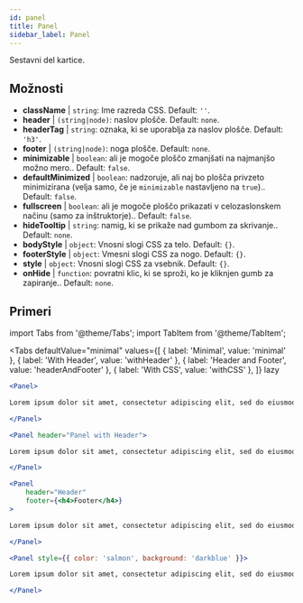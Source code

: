 ```yaml
---
id: panel 
title: Panel
sidebar_label: Panel
---
```


Sestavni del kartice.

## Možnosti

* __className__ | `string`: Ime razreda CSS. Default: `''`.
* __header__ | `(string|node)`: naslov plošče. Default: `none`.
* __headerTag__ | `string`: oznaka, ki se uporablja za naslov plošče. Default: `'h3'`.
* __footer__ | `(string|node)`: noga plošče. Default: `none`.
* __minimizable__ | `boolean`: ali je mogoče ploščo zmanjšati na najmanjšo možno mero.. Default: `false`.
* __defaultMinimized__ | `boolean`: nadzoruje, ali naj bo plošča privzeto minimizirana (velja samo, če je `minimizable` nastavljeno na `true`).. Default: `false`.
* __fullscreen__ | `boolean`: ali je mogoče ploščo prikazati v celozaslonskem načinu (samo za inštruktorje).. Default: `false`.
* __hideTooltip__ | `string`: namig, ki se prikaže nad gumbom za skrivanje.. Default: `none`.
* __bodyStyle__ | `object`: Vnosni slogi CSS za telo. Default: `{}`.
* __footerStyle__ | `object`: Vmesni slogi CSS za nogo. Default: `{}`.
* __style__ | `object`: Vnosni slogi CSS za vsebnik. Default: `{}`.
* __onHide__ | `function`: povratni klic, ki se sproži, ko je kliknjen gumb za zapiranje.. Default: `none`.


## Primeri

import Tabs from '@theme/Tabs';
import TabItem from '@theme/TabItem';

<Tabs
    defaultValue="minimal"
    values={[
        { label: 'Minimal', value: 'minimal' },
        { label: 'With Header', value: 'withHeader' },
        { label: 'Header and Footer', value: 'headerAndFooter' },
        { label: 'With CSS', value: 'withCSS' },
    ]}
    lazy
>

<TabItem value="minimal">

```jsx live
<Panel>

Lorem ipsum dolor sit amet, consectetur adipiscing elit, sed do eiusmod tempor incididunt ut labore et dolore magna aliqua. Ut enim ad minim veniam, quis nostrud exercitation ullamco laboris nisi ut aliquip ex ea commodo consequat. Duis aute irure dolor in reprehenderit in voluptate velit esse cillum dolore eu fugiat nulla pariatur. Excepteur sint occaecat cupidatat non proident, sunt in culpa qui officia deserunt mollit anim id est laborum.

</Panel>
```

</TabItem>

<TabItem value="withHeader">

```jsx live
<Panel header="Panel with Header">

Lorem ipsum dolor sit amet, consectetur adipiscing elit, sed do eiusmod tempor incididunt ut labore et dolore magna aliqua. Ut enim ad minim veniam, quis nostrud exercitation ullamco laboris nisi ut aliquip ex ea commodo consequat. Duis aute irure dolor in reprehenderit in voluptate velit esse cillum dolore eu fugiat nulla pariatur. Excepteur sint occaecat cupidatat non proident, sunt in culpa qui officia deserunt mollit anim id est laborum.

</Panel>
```

</TabItem>

<TabItem value="headerAndFooter">

```jsx live
<Panel 
    header="Header" 
    footer={<h4>Footer</h4>}
>

Lorem ipsum dolor sit amet, consectetur adipiscing elit, sed do eiusmod tempor incididunt ut labore et dolore magna aliqua. Ut enim ad minim veniam, quis nostrud exercitation ullamco laboris nisi ut aliquip ex ea commodo consequat. Duis aute irure dolor in reprehenderit in voluptate velit esse cillum dolore eu fugiat nulla pariatur. Excepteur sint occaecat cupidatat non proident, sunt in culpa qui officia deserunt mollit anim id est laborum.

</Panel>
```

</TabItem>

<TabItem value="withCSS">

```jsx live
<Panel style={{ color: 'salmon', background: 'darkblue' }}>

Lorem ipsum dolor sit amet, consectetur adipiscing elit, sed do eiusmod tempor incididunt ut labore et dolore magna aliqua. Ut enim ad minim veniam, quis nostrud exercitation ullamco laboris nisi ut aliquip ex ea commodo consequat. Duis aute irure dolor in reprehenderit in voluptate velit esse cillum dolore eu fugiat nulla pariatur. Excepteur sint occaecat cupidatat non proident, sunt in culpa qui officia deserunt mollit anim id est laborum.

</Panel>
```

</TabItem>

</Tabs>
